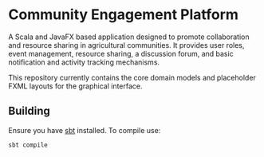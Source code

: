 # Community Engagement Platform

A Scala and JavaFX based application designed to promote collaboration and
resource sharing in agricultural communities. It provides user roles,
event management, resource sharing, a discussion forum, and basic
notification and activity tracking mechanisms.

This repository currently contains the core domain models and placeholder
FXML layouts for the graphical interface.

## Building

Ensure you have [sbt](https://www.scala-sbt.org/) installed. To compile
use:

```bash
sbt compile
```
